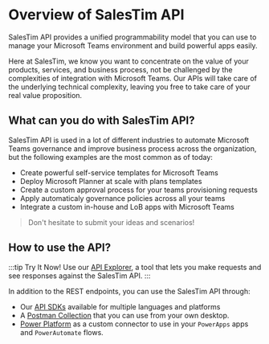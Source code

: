 # Overview of SalesTim API
<div class="uk-background-cover uk-background-blend-screen uk-height-medium uk-panel uk-flex uk-flex-center uk-flex-middle" style="background-image: url(/img/headers/api.jpg);">
  <div class="bg-text uk-section uk-section-muted uk-section-xsmall uk-padding-small uk-text-center">
    <p class="uk-text-large">
      SalesTim API provides a unified programmability model that you can use to manage your Microsoft Teams environment and build powerful apps easily.</p>
  </div>
</div>

<style>
  .bg-text {
    -webkit-backdrop-filter: blur(10px);
    backdrop-filter: blur(10px);
    background-color: rgba(255, 255, 255, 0.5);  
  }
</style>

Here at SalesTim, we know you want to concentrate on the value of your products, services, and business process, not be challenged by the complexities of integration with Microsoft Teams. Our APIs will take care of the underlying technical complexity, leaving you free to take care of your real value proposition.

## What can you do with SalesTim API?
SalesTim API is used in a lot of different industries to automate Microsoft Teams governance and improve business process across the organization, but the following examples are the most common as of today:
- Create powerful self-service templates for Microsoft Teams
- Deploy Microsoft Planner at scale with plans templates
- Create a custom approval process for your teams provisioning requests
- Apply automaticaly governance policies across all your teams
- Integrate a custom in-house and LoB apps with Microsoft Teams

> Don't hesitate to submit your ideas and scenarios!

## How to use the API?

:::tip Try It Now!
Use our [API Explorer](/api/explorer), a tool that lets you make requests and see responses against the SalesTim API.
:::

In addition to the REST endpoints, you can use the SalesTim API through:
- Our [API SDKs](/api/use-sdks) available for multiple languages and platforms
- A [Postman Collection](/api/use-postman) that you can use from your own desktop.
- [Power Platform](/nocode/power-platform) as a custom connector to use in your `PowerApps` apps and `PowerAutomate` flows.
